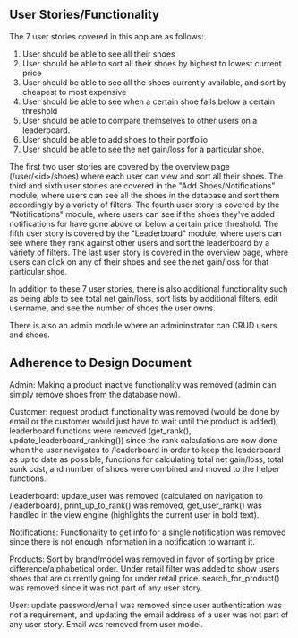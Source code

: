 ## User Stories/Functionality

The 7 user stories covered in this app are as follows:

1. User should be able to see all their shoes
2. User should be able to sort all their shoes by highest to lowest current price
3. User should be able to see all the shoes currently available, and sort by cheapest to most expensive
4. User should be able to see when a certain shoe falls below a certain threshold
5. User should be able to compare themselves to other users on a leaderboard.
6. User should be able to add shoes to their portfolio
7. User should be able to see the net gain/loss for a particular shoe.

The first two user stories are covered by the overview page (/user/<id\>/shoes) where each user can view and sort all their shoes. The third and sixth user stories are covered in the "Add Shoes/Notifications" module, where users can see all the shoes in the database and sort them accordingly by a variety of filters. The fourth user story is covered by the "Notifications" module, where users can see if the shoes they've added notifications for have gone above or below a certain price threshold. The fifth user story is covered by the "Leaderboard" module, where users can see where they rank against other users and sort the leaderboard by a variety of filters. The last user story is covered in the overview page, where users can click on any of their shoes and see the net gain/loss for that particular shoe.

In addition to these 7 user stories, there is also additional functionality such as being able to see total net gain/loss, sort lists by additional filters, edit username, and see the number of shoes the user owns.

There is also an admin module where an admininstrator can CRUD users and shoes.

## Adherence to Design Document

Admin: Making a product inactive functionality was removed (admin can simply remove shoes from the database now).

Customer: request product functionality was removed (would be done by email or the customer would just have to wait until the product is added), leaderboard functions were removed (get_rank(), update_leaderboard_ranking()) since the rank calculations are now done when the user navigates to /leaderboard in order to keep the leaderboard as up to date as possible, functions for calculating total net gain/loss, total sunk cost, and number of shoes were combined and moved to the helper functions.

Leaderboard: update_user was removed (calculated on navigation to /leaderboard), print_up_to_rank() was removed, get_user_rank() was handled in the view engine (highlights the current user in bold text).

Notifications: Functionality to get info for a single notification was removed since there is not enough information in a notification to warrant it.

Products: Sort by brand/model was removed in favor of sorting by price difference/alphabetical order. Under retail filter was added to show users shoes that are currently going for under retail price. search_for_product() was removed since it was not part of any user story. 

User: update password/email was removed since user authentication was not a requirement, and updating the email address of a user was not part of any user story. Email was removed from user model.
